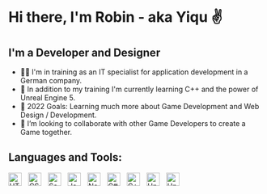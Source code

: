 # Hi there, I'm Robin - aka Yiqu ✌️

## I'm a Developer and Designer
- 👨‍🎓 I'm in training as an IT specialist for application development in a German company.
- 🔎 In addition to my training I'm currently learning C++ and the power of Unreal Engine 5.
- 📅 2022 Goals: Learning much more about Game Development and Web Design / Development.
- 👯 I’m looking to collaborate with other Game Developers to create a Game together.

## Languages and Tools:

<img align="left" alt="HTML5" width="26px" src="https://cdn.jsdelivr.net/gh/devicons/devicon/icons/html5/html5-original.svg" style="padding-right:10px;"/>
<img align="left" alt="CSS3" width="26px" src="https://cdn.jsdelivr.net/gh/devicons/devicon/icons/css3/css3-original.svg" style="padding-right:10px;"/>
<img align="left" alt="Sass" width="26px" src="https://cdn.jsdelivr.net/gh/devicons/devicon/icons/sass/sass-original.svg" style="padding-right:10px;"/>
<img align="left" alt="JavaScript" width="26px" src="https://cdn.jsdelivr.net/gh/devicons/devicon/icons/javascript/javascript-original.svg" style="padding-right:10px;"/>
<img align="left" alt="Node.js" width="26px" src="https://cdn.jsdelivr.net/gh/devicons/devicon/icons/nodejs/nodejs-original.svg" style="padding-right:10px;" />
<img align="left" alt="C#" src="https://cdn.jsdelivr.net/gh/devicons/devicon/icons/csharp/csharp-original.svg" width="26px" style="padding-right:10px;"/>
<img align="left" alt="C++" src="https://cdn.jsdelivr.net/gh/devicons/devicon/icons/cplusplus/cplusplus-original.svg" width="26px" style="padding-right:10px;"/>
<img align="left" alt="Unreal Engine" src="https://cdn.jsdelivr.net/gh/devicons/devicon/icons/unrealengine/unrealengine-original.svg" width="26px" style="padding-right:10px;"/>
<img align="left" alt="Unity" src="https://cdn.jsdelivr.net/gh/devicons/devicon/icons/unity/unity-original.svg" width="26px" style="padding-right:10px;"/>

